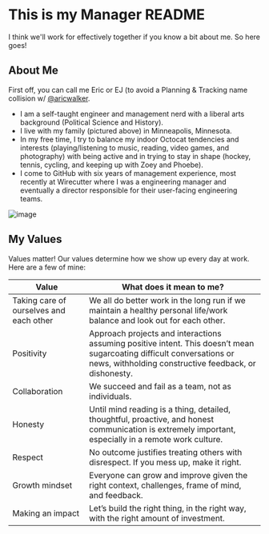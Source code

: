 # This is my Manager README
I think we'll work for effectively together if you know a bit about me. So here goes!

## About Me
First off, you can call me Eric or EJ (to avoid a Planning & Tracking name collision w/ [@aricwalker](https://github.com/aricwalker).

- I am a self-taught engineer and management nerd with a liberal arts background (Political Science and History).
- I live with my family (pictured above) in Minneapolis, Minnesota.
- In my free time, I try to balance my indoor Octocat tendencies and interests (playing/listening to music, reading, video games, and photography) with being active and in trying to stay in shape (hockey, tennis, cycling, and keeping up with Zoey and Phoebe).
- I come to GitHub with six years of management experience, most recently at Wirecutter where I was a engineering manager and eventually a director responsible for their user-facing engineering teams.

![image](https://user-images.githubusercontent.com/1682088/184918474-2e115b3b-8158-4a22-af87-b158fe4b9426.png)

## My Values
Values matter! Our values determine how we show up every day at work. Here are a few of mine:

| **Value**                               | **What does it mean to me?**                                                                                                                                                   |
|-----------------------------------------|--------------------------------------------------------------------------------------------------------------------------------------------------------------------------------|
| Taking care of ourselves and each other | We all do better work in the long run if we maintain a healthy personal life/work balance and look out for each other.                                                         |
| Positivity                              | Approach projects and interactions assuming positive intent. This doesn’t mean sugarcoating difficult conversations or news, withholding constructive feedback, or dishonesty. |
| Collaboration                           | We succeed and fail as a team, not as individuals.                                                                                                                             |
| Honesty                                 | Until mind reading is a thing, detailed, thoughtful, proactive, and honest communication is extremely important, especially in a remote work culture.                          |
| Respect                                 | No outcome justifies treating others with disrespect. If you mess up, make it right.                                                                                           |
| Growth mindset                          | Everyone can grow and improve given the right context, challenges, frame of mind, and feedback.                                                                                |
| Making an impact                        | Let’s build the right thing, in the right way, with the right amount of investment.                                                                                            |

<!--
**ericjorgensen/ericjorgensen** is a ✨ _special_ ✨ repository because its `README.md` (this file) appears on your GitHub profile.

Here are some ideas to get you started:

- 🔭 I’m currently working on ...
- 🌱 I’m currently learning ...
- 👯 I’m looking to collaborate on ...
- 🤔 I’m looking for help with ...
- 💬 Ask me about ...
- 📫 How to reach me: ...
- 😄 Pronouns: ...
- ⚡ Fun fact: ...
-->

